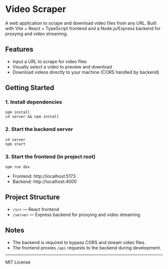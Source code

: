 # Video Scraper

A web application to scrape and download video files from any URL. Built with Vite + React + TypeScript frontend and a Node.js/Express backend for proxying and video streaming.

## Features

- Input a URL to scrape for video files
- Visually select a video to preview and download
- Download videos directly to your machine (CORS handled by backend)

## Getting Started

### 1. Install dependencies

```
npm install
cd server && npm install
```

### 2. Start the backend server

```
cd server
npm start
```

### 3. Start the frontend (in project root)

```
npm run dev
```

- Frontend: http://localhost:5173
- Backend: http://localhost:4000

## Project Structure

- `/src` — React frontend
- `/server` — Express backend for proxying and video streaming

## Notes

- The backend is required to bypass CORS and stream video files.
- The frontend proxies `/api` requests to the backend during development.

---

MIT License
